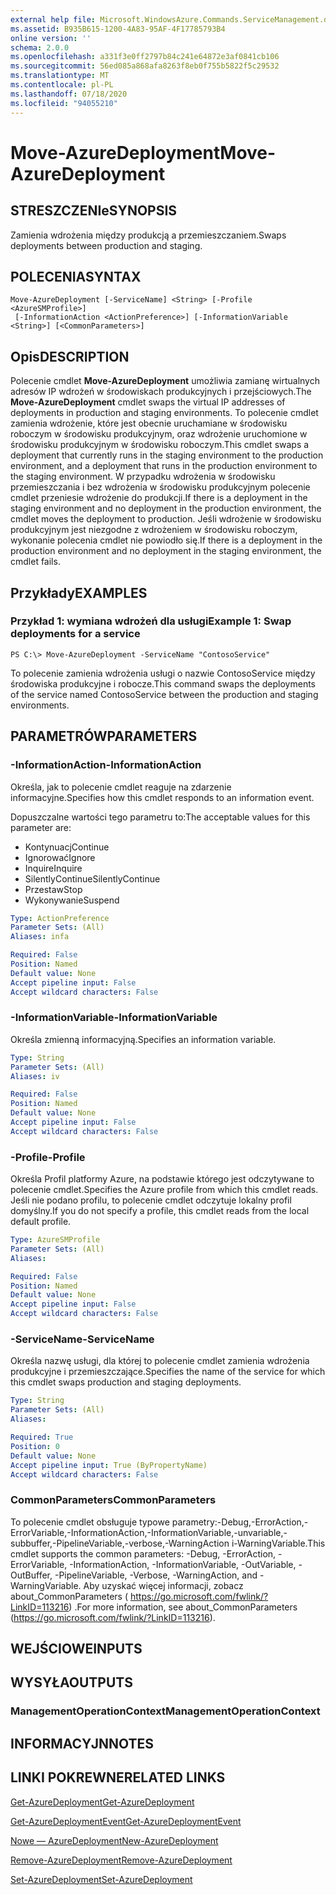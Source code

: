 ```yaml
---
external help file: Microsoft.WindowsAzure.Commands.ServiceManagement.dll-Help.xml
ms.assetid: B935B615-1200-4A83-95AF-4F17785793B4
online version: ''
schema: 2.0.0
ms.openlocfilehash: a331f3e0ff2797b84c241e64872e3af0841cb106
ms.sourcegitcommit: 56ed085a868afa8263f8eb0f755b5822f5c29532
ms.translationtype: MT
ms.contentlocale: pl-PL
ms.lasthandoff: 07/18/2020
ms.locfileid: "94055210"
---
```

# <span data-ttu-id="d888c-101">Move-AzureDeployment</span><span class="sxs-lookup"><span data-stu-id="d888c-101">Move-AzureDeployment</span></span>

## <span data-ttu-id="d888c-102">STRESZCZENIe</span><span class="sxs-lookup"><span data-stu-id="d888c-102">SYNOPSIS</span></span>
<span data-ttu-id="d888c-103">Zamienia wdrożenia między produkcją a przemieszczaniem.</span><span class="sxs-lookup"><span data-stu-id="d888c-103">Swaps deployments between production and staging.</span></span>

## <span data-ttu-id="d888c-104">POLECENIA</span><span class="sxs-lookup"><span data-stu-id="d888c-104">SYNTAX</span></span>

```
Move-AzureDeployment [-ServiceName] <String> [-Profile <AzureSMProfile>]
 [-InformationAction <ActionPreference>] [-InformationVariable <String>] [<CommonParameters>]
```

## <span data-ttu-id="d888c-105">Opis</span><span class="sxs-lookup"><span data-stu-id="d888c-105">DESCRIPTION</span></span>
<span data-ttu-id="d888c-106">Polecenie cmdlet **Move-AzureDeployment** umożliwia zamianę wirtualnych adresów IP wdrożeń w środowiskach produkcyjnych i przejściowych.</span><span class="sxs-lookup"><span data-stu-id="d888c-106">The **Move-AzureDeployment** cmdlet swaps the virtual IP addresses of deployments in production and staging environments.</span></span>
<span data-ttu-id="d888c-107">To polecenie cmdlet zamienia wdrożenie, które jest obecnie uruchamiane w środowisku roboczym w środowisku produkcyjnym, oraz wdrożenie uruchomione w środowisku produkcyjnym w środowisku roboczym.</span><span class="sxs-lookup"><span data-stu-id="d888c-107">This cmdlet swaps a deployment that currently runs in the staging environment to the production environment, and a deployment that runs in the production environment to the staging environment.</span></span>
<span data-ttu-id="d888c-108">W przypadku wdrożenia w środowisku przemieszczania i bez wdrożenia w środowisku produkcyjnym polecenie cmdlet przeniesie wdrożenie do produkcji.</span><span class="sxs-lookup"><span data-stu-id="d888c-108">If there is a deployment in the staging environment and no deployment in the production environment, the cmdlet moves the deployment to production.</span></span>
<span data-ttu-id="d888c-109">Jeśli wdrożenie w środowisku produkcyjnym jest niezgodne z wdrożeniem w środowisku roboczym, wykonanie polecenia cmdlet nie powiodło się.</span><span class="sxs-lookup"><span data-stu-id="d888c-109">If there is a deployment in the production environment and no deployment in the staging environment, the cmdlet fails.</span></span>

## <span data-ttu-id="d888c-110">Przykłady</span><span class="sxs-lookup"><span data-stu-id="d888c-110">EXAMPLES</span></span>

### <span data-ttu-id="d888c-111">Przykład 1: wymiana wdrożeń dla usługi</span><span class="sxs-lookup"><span data-stu-id="d888c-111">Example 1: Swap deployments for a service</span></span>
```
PS C:\> Move-AzureDeployment -ServiceName "ContosoService"
```

<span data-ttu-id="d888c-112">To polecenie zamienia wdrożenia usługi o nazwie ContosoService między środowiska produkcyjne i robocze.</span><span class="sxs-lookup"><span data-stu-id="d888c-112">This command swaps the deployments of the service named ContosoService between the production and staging environments.</span></span>

## <span data-ttu-id="d888c-113">PARAMETRÓW</span><span class="sxs-lookup"><span data-stu-id="d888c-113">PARAMETERS</span></span>

### <span data-ttu-id="d888c-114">-InformationAction</span><span class="sxs-lookup"><span data-stu-id="d888c-114">-InformationAction</span></span>
<span data-ttu-id="d888c-115">Określa, jak to polecenie cmdlet reaguje na zdarzenie informacyjne.</span><span class="sxs-lookup"><span data-stu-id="d888c-115">Specifies how this cmdlet responds to an information event.</span></span>

<span data-ttu-id="d888c-116">Dopuszczalne wartości tego parametru to:</span><span class="sxs-lookup"><span data-stu-id="d888c-116">The acceptable values for this parameter are:</span></span>

- <span data-ttu-id="d888c-117">Kontynuacj</span><span class="sxs-lookup"><span data-stu-id="d888c-117">Continue</span></span>
- <span data-ttu-id="d888c-118">Ignorować</span><span class="sxs-lookup"><span data-stu-id="d888c-118">Ignore</span></span>
- <span data-ttu-id="d888c-119">Inquire</span><span class="sxs-lookup"><span data-stu-id="d888c-119">Inquire</span></span>
- <span data-ttu-id="d888c-120">SilentlyContinue</span><span class="sxs-lookup"><span data-stu-id="d888c-120">SilentlyContinue</span></span>
- <span data-ttu-id="d888c-121">Przestaw</span><span class="sxs-lookup"><span data-stu-id="d888c-121">Stop</span></span>
- <span data-ttu-id="d888c-122">Wykonywanie</span><span class="sxs-lookup"><span data-stu-id="d888c-122">Suspend</span></span>

```yaml
Type: ActionPreference
Parameter Sets: (All)
Aliases: infa

Required: False
Position: Named
Default value: None
Accept pipeline input: False
Accept wildcard characters: False
```

### <span data-ttu-id="d888c-123">-InformationVariable</span><span class="sxs-lookup"><span data-stu-id="d888c-123">-InformationVariable</span></span>
<span data-ttu-id="d888c-124">Określa zmienną informacyjną.</span><span class="sxs-lookup"><span data-stu-id="d888c-124">Specifies an information variable.</span></span>

```yaml
Type: String
Parameter Sets: (All)
Aliases: iv

Required: False
Position: Named
Default value: None
Accept pipeline input: False
Accept wildcard characters: False
```

### <span data-ttu-id="d888c-125">-Profile</span><span class="sxs-lookup"><span data-stu-id="d888c-125">-Profile</span></span>
<span data-ttu-id="d888c-126">Określa Profil platformy Azure, na podstawie którego jest odczytywane to polecenie cmdlet.</span><span class="sxs-lookup"><span data-stu-id="d888c-126">Specifies the Azure profile from which this cmdlet reads.</span></span>
<span data-ttu-id="d888c-127">Jeśli nie podano profilu, to polecenie cmdlet odczytuje lokalny profil domyślny.</span><span class="sxs-lookup"><span data-stu-id="d888c-127">If you do not specify a profile, this cmdlet reads from the local default profile.</span></span>

```yaml
Type: AzureSMProfile
Parameter Sets: (All)
Aliases: 

Required: False
Position: Named
Default value: None
Accept pipeline input: False
Accept wildcard characters: False
```

### <span data-ttu-id="d888c-128">-ServiceName</span><span class="sxs-lookup"><span data-stu-id="d888c-128">-ServiceName</span></span>
<span data-ttu-id="d888c-129">Określa nazwę usługi, dla której to polecenie cmdlet zamienia wdrożenia produkcyjne i przemieszczające.</span><span class="sxs-lookup"><span data-stu-id="d888c-129">Specifies the name of the service for which this cmdlet swaps production and staging deployments.</span></span>

```yaml
Type: String
Parameter Sets: (All)
Aliases: 

Required: True
Position: 0
Default value: None
Accept pipeline input: True (ByPropertyName)
Accept wildcard characters: False
```

### <span data-ttu-id="d888c-130">CommonParameters</span><span class="sxs-lookup"><span data-stu-id="d888c-130">CommonParameters</span></span>
<span data-ttu-id="d888c-131">To polecenie cmdlet obsługuje typowe parametry:-Debug,-ErrorAction,-ErrorVariable,-InformationAction,-InformationVariable,-unvariable,-subbuffer,-PipelineVariable,-verbose,-WarningAction i-WarningVariable.</span><span class="sxs-lookup"><span data-stu-id="d888c-131">This cmdlet supports the common parameters: -Debug, -ErrorAction, -ErrorVariable, -InformationAction, -InformationVariable, -OutVariable, -OutBuffer, -PipelineVariable, -Verbose, -WarningAction, and -WarningVariable.</span></span> <span data-ttu-id="d888c-132">Aby uzyskać więcej informacji, zobacz about_CommonParameters ( https://go.microsoft.com/fwlink/?LinkID=113216) .</span><span class="sxs-lookup"><span data-stu-id="d888c-132">For more information, see about_CommonParameters (https://go.microsoft.com/fwlink/?LinkID=113216).</span></span>

## <span data-ttu-id="d888c-133">WEJŚCIOWE</span><span class="sxs-lookup"><span data-stu-id="d888c-133">INPUTS</span></span>

## <span data-ttu-id="d888c-134">WYSYŁA</span><span class="sxs-lookup"><span data-stu-id="d888c-134">OUTPUTS</span></span>

### <span data-ttu-id="d888c-135">ManagementOperationContext</span><span class="sxs-lookup"><span data-stu-id="d888c-135">ManagementOperationContext</span></span>

## <span data-ttu-id="d888c-136">INFORMACYJN</span><span class="sxs-lookup"><span data-stu-id="d888c-136">NOTES</span></span>

## <span data-ttu-id="d888c-137">LINKI POKREWNE</span><span class="sxs-lookup"><span data-stu-id="d888c-137">RELATED LINKS</span></span>

[<span data-ttu-id="d888c-138">Get-AzureDeployment</span><span class="sxs-lookup"><span data-stu-id="d888c-138">Get-AzureDeployment</span></span>](./Get-AzureDeployment.md)

[<span data-ttu-id="d888c-139">Get-AzureDeploymentEvent</span><span class="sxs-lookup"><span data-stu-id="d888c-139">Get-AzureDeploymentEvent</span></span>](./Get-AzureDeploymentEvent.md)

[<span data-ttu-id="d888c-140">Nowe — AzureDeployment</span><span class="sxs-lookup"><span data-stu-id="d888c-140">New-AzureDeployment</span></span>](./New-AzureDeployment.md)

[<span data-ttu-id="d888c-141">Remove-AzureDeployment</span><span class="sxs-lookup"><span data-stu-id="d888c-141">Remove-AzureDeployment</span></span>](./Remove-AzureDeployment.md)

[<span data-ttu-id="d888c-142">Set-AzureDeployment</span><span class="sxs-lookup"><span data-stu-id="d888c-142">Set-AzureDeployment</span></span>](./Set-AzureDeployment.md)


